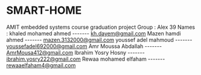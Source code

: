 # SMART-HOME
AMIT embedded systems course graduation project
Group : Alex 39
Names :
        khaled mohamed ahmed  -------  kh.dayem@gmail.com
        Mazen hamdi ahmed     -------  mazen.3132000@gmail.com
        youssef adel mahmoud  -------  youssefadel692000@gmail.com
        Amr Moussa Abdallah   -------  AmrMousa412@gmail.com
        Ibrahim Yosry Hosny   -------  ibrahim.yosry222@gmail.com
        Rewaa mohamed elfaham -------  rewaaelfaham4@gmail.com

